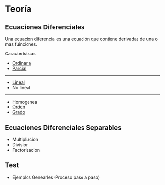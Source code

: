 # Teoría

## Ecuaciones Diferenciales

Una ecuacion diferencial es una ecuación que contiene derivadas de una o mas fuinciones.

Caracteristicas

* [Ordinaria](Ordinaria.md)
* [Parcial](Parcial.md)

---

* [Lineal](Linealidad.md)
* No lineal

---

* Homogenea
* [Orden](Grado-y-Orden.md)
* [Grado](Grado-y-Orden.md)

## Ecuaciones Diferenciales Separables

- Multipliacion
- Division
- Factorizacion

## Test

- Ejemplos Genearles (Proceso paso a paso)

